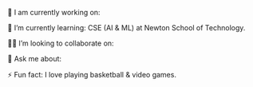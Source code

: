 🔭 I am currently working on:

🌱 I’m currently learning:
CSE (AI & ML) at Newton School of Technology.

👯‍♂️ I’m looking to collaborate on:

💬 Ask me about: 

⚡ Fun fact:
I love playing basketball & video games.
  

<!---
r0hansng/r0hansng is a ✨ special ✨ repository because its `README.md` (this file) appears on your GitHub profile.
You can click the Preview link to take a look at your changes.
--->
